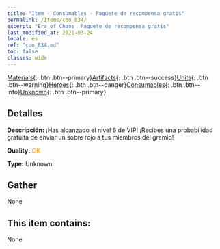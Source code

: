 ```yaml
---
title: "Item - Consumables - Paquete de recompensa gratis"
permalink: /Items/con_834/
excerpt: "Era of Chaos  Paquete de recompensa gratis"
last_modified_at: 2021-03-24
locale: es
ref: "con_834.md"
toc: false
classes: wide
---
```

 [Materials](/es/Items/){: .btn .btn--primary}[Artifacts](/es/Items/Artifacts/){: .btn .btn--success}[Units](/es/Items/Units/){: .btn .btn--warning}[Heroes](/es/Items/Heroes/){: .btn .btn--danger}[Consumables](/es/Items/Consumables/){: .btn .btn--info}[Unknown](/es/Items/Unknown/){: .btn .btn--primary}

## Detalles
 **Descripción:** ¡Has alcanzado el nivel 6 de VIP! ¡Recibes una probabilidad gratuita de enviar un sobre rojo a tus miembros del gremio!

 **Quality:** <span style="color: #FF8C00">OK</span>

 **Type:** Unknown

## Gather

  None

## This item contains:

  None

